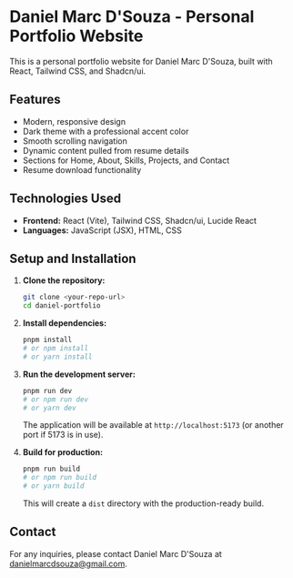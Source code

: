 # Daniel Marc D'Souza - Personal Portfolio Website

This is a personal portfolio website for Daniel Marc D'Souza, built with React, Tailwind CSS, and Shadcn/ui.

## Features

- Modern, responsive design
- Dark theme with a professional accent color
- Smooth scrolling navigation
- Dynamic content pulled from resume details
- Sections for Home, About, Skills, Projects, and Contact
- Resume download functionality

## Technologies Used

- **Frontend:** React (Vite), Tailwind CSS, Shadcn/ui, Lucide React
- **Languages:** JavaScript (JSX), HTML, CSS

## Setup and Installation

1.  **Clone the repository:**
    ```bash
    git clone <your-repo-url>
    cd daniel-portfolio
    ```
2.  **Install dependencies:**
    ```bash
    pnpm install
    # or npm install
    # or yarn install
    ```
3.  **Run the development server:**

    ```bash
    pnpm run dev
    # or npm run dev
    # or yarn dev
    ```

    The application will be available at `http://localhost:5173` (or another port if 5173 is in use).

4.  **Build for production:**
    ```bash
    pnpm run build
    # or npm run build
    # or yarn build
    ```
    This will create a `dist` directory with the production-ready build.

## Contact

For any inquiries, please contact Daniel Marc D'Souza at danielmarcdsouza@gmail.com.
